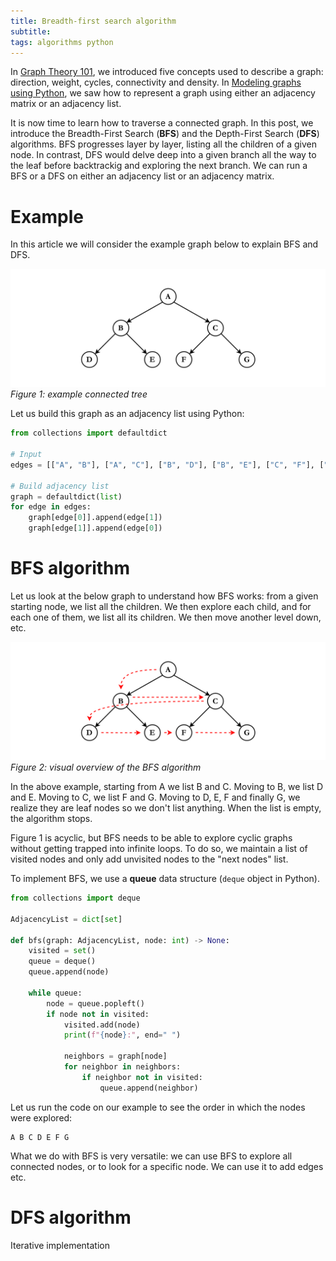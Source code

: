 ```yaml
---
title: Breadth-first search algorithm
subtitle: 
tags: algorithms python
---
```


In [Graph Theory 101](/2023-07-06-graph-theory-101), we introduced five concepts used to describe a graph: direction, weight, cycles, connectivity and density. In [Modeling graphs using Python](2023-07-06-modeling-graphs-using-python.md), we saw how to represent a graph using either an adjacency matrix or an adjacency list.

It is now time to learn how to traverse a connected graph. In this post, we introduce the Breadth-First Search (**BFS**) and the Depth-First Search (**DFS**) algorithms. BFS progresses layer by layer, listing all the children of a given node. In contrast, DFS would delve deep into a given branch all the way to the leaf before backtrackig and exploring the next branch. We can run a BFS or a DFS on either an adjacency list or an adjacency matrix.

# Example

In this article we will consider the example graph below to explain BFS and DFS.

![Example of connected tree](/assets/images/tlouarn-breadth-first-search-algorithm-example-connected-tree.drawio.svg)
*Figure 1: example connected tree*

Let us build this graph as an adjacency list using Python:

```python
from collections import defaultdict

# Input
edges = [["A", "B"], ["A", "C"], ["B", "D"], ["B", "E"], ["C", "F"], ["C", "G"]]

# Build adjacency list
graph = defaultdict(list)
for edge in edges:
    graph[edge[0]].append(edge[1])
    graph[edge[1]].append(edge[0])
```

# BFS algorithm

Let us look at the below graph to understand how BFS works: from a given starting node, we list all the children. We then explore each child, and for each one of them, we list all its children. We then move another level down, etc.

![Visual overview of the BFS algorithm](/assets/images/tlouarn-breadth-first-search-algorithm-overview.drawio.svg)
*Figure 2: visual overview of the BFS algorithm*

In the above example, starting from A we list B and C. Moving to B, we list D and E. Moving to C, we list F and G. Moving to D, E, F and finally G, we realize they are leaf nodes so we don't list anything. When the list is empty, the algorithm stops.

Figure 1 is acyclic, but BFS needs to be able to explore cyclic graphs without getting trapped into infinite loops. To do so, we maintain a list of visited nodes and only add unvisited nodes to the "next nodes" list.

To implement BFS, we use a **queue** data structure (`deque` object in Python).

```python
from collections import deque

AdjacencyList = dict[set]

def bfs(graph: AdjacencyList, node: int) -> None:
    visited = set()
    queue = deque()
    queue.append(node)

    while queue:
        node = queue.popleft()
        if node not in visited:
            visited.add(node)
            print(f"{node}:", end=" ")

            neighbors = graph[node]
            for neighbor in neighbors:
                if neighbor not in visited:
                    queue.append(neighbor)

```

Let us run the code on our example to see the order in which the nodes were explored:
```shell
A B C D E F G
```

What we do with BFS is very versatile: we can use BFS to explore all connected nodes, or to look for a specific node. We can use it to add edges etc.

# DFS algorithm

Iterative implementation

```python




```
